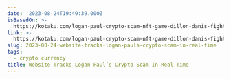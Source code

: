 ```yaml
---
date: '2023-08-24T19:49:39.000Z'
isBasedOn: >-
  https://kotaku.com/logan-paul-crypto-scam-nft-game-dillon-danis-fight-1850770903?utm_source=regular
link: >-
  https://kotaku.com/logan-paul-crypto-scam-nft-game-dillon-danis-fight-1850770903?utm_source=regular
slug: 2023-08-24-website-tracks-logan-pauls-crypto-scam-in-real-time
tags:
  - crypto currency
title: Website Tracks Logan Paul’s Crypto Scam In Real-Time
---
```


